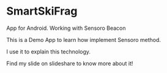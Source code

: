 # SmartSkiFrag
App for Android. Working with Sensoro Beacon

This is a Demo App to learn how implement Sensoro method.

I use it to explain this technology.

Find my slide on slideshare to know more about it!
